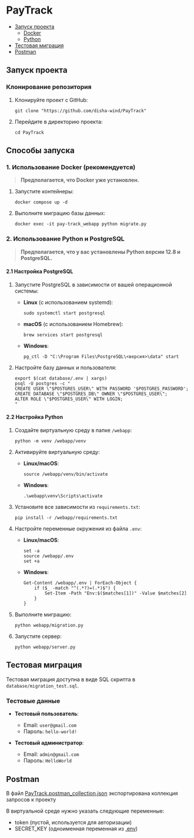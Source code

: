 # PayTrack

- [Запуск проекта](#запуск-проекта)
  - [Docker](#1-использование-docker-рекомендуется)
  - [Python](#2-использование-python-и-postgresql)
- [Тестовая миграция](#тестовая-миграция)
- [Postman](#postman)

## Запуск проекта

### Клонирование репозитория

1. Клонируйте проект с GitHub:
   ```shell
   git clone "https://github.com/disha-wind/PayTrack"
   ```
2. Перейдите в директорию проекта:
   ```shell
   cd PayTrack
   ```

## Способы запуска

### 1. Использование Docker (рекомендуется)

> **Предполагается, что Docker уже установлен.**

1. Запустите контейнеры:
   ```shell
   docker compose up -d
   ```

2. Выполните миграцию базы данных:
   ```shell
   docker exec -it pay-track_webapp python migrate.py
   ```

### 2. Использование Python и PostgreSQL

> **Предполагается, что у вас установлены Python версии 12.8 и PostgreSQL.**

#### 2.1 Настройка PostgreSQL

1. Запустите PostgreSQL в зависимости от вашей операционной системы:

    - **Linux** (с использованием systemd):
      ```shell
      sudo systemctl start postgresql
      ```

    - **macOS** (с использованием Homebrew):
      ```shell
      brew services start postgresql
      ```

    - **Windows**:
      ```shell
      pg_ctl -D "C:\Program Files\PostgreSQL\<версия>\data" start
      ```

2. Настройте базу данных и пользователя:
   ```shell
   export $(cat database/.env | xargs)
   psql -U postgres -c "
   CREATE USER \"$POSTGRES_USER\" WITH PASSWORD '$POSTGRES_PASSWORD';
   CREATE DATABASE \"$POSTGRES_DB\" OWNER \"$POSTGRES_USER\";
   ALTER ROLE \"$POSTGRES_USER\" WITH LOGIN;
   "
   ```

#### 2.2 Настройка Python

1. Создайте виртуальную среду в папке `/webapp`:
   ```shell
   python -m venv /webapp/venv
   ```

2. Активируйте виртуальную среду:
    - **Linux/macOS**:
      ```shell
      source /webapp/venv/bin/activate
      ```
    - **Windows**:
      ```shell
      .\webapp\venv\Scripts\activate
      ```

3. Установите все зависимости из `requirements.txt`:
   ```shell
   pip install -r /webapp/requirements.txt
   ```

4. Настройте переменные окружения из файла `.env`:
    - **Linux/macOS**:
      ```shell
      set -a
      source /webapp/.env
      set +a
      ```
    - **Windows**:
      ```shell
      Get-Content /webapp/.env | ForEach-Object {
          if ($_ -match "^(.*?)=(.*)$") {
              Set-Item -Path "Env:$($matches[1])" -Value $matches[2]
          }
      }
      ```

5. Выполните миграцию:
   ```shell
   python webapp/migration.py
   ```

6. Запустите сервер:
   ```shell
   python webapp/server.py
   ```

## Тестовая миграция

Тестовая миграция доступна в виде SQL скрипта в `database/migration_test.sql`.

### Тестовые данные

- **Тестовый пользователь**:
    - Email: `user@gmail.com`
    - Пароль: `hello-world!`

- **Тестовый администратор**:
    - Email: `admin@gmail.com`
    - Пароль: `HelloWorld`


## Postman

В файл [PayTrack.postman_collection.json](PayTrack.postman_collection.json) экспортирована коллекция запросов к проекту

В виртуальной среде нужно указать следующие переменные:
- token (пустой, используется для авторизации)
- SECRET_KEY (одноименная переменная из [.env](webapp%2F.env))
